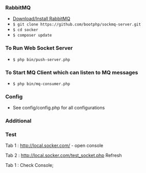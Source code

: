 


### RabbitMQ

- [Download/Install RabbitMQ](http://www.rabbitmq.com/download.html)
- ```$ git clone https://github.com/bootphp/sockmq-server.git ```
- ```$ cd socker```
- ``` $ composer update ```

### To Run Web Socket Server

- ```$ php bin/push-server.php ```

### To Start MQ Client which can listen to MQ messages

- ```$ php bin/mq-consumer.php ```

### Config
- See config/config.php for all configurations


### Additional


### Test
Tab 1 : http://local.socker.com/ - open console

Tab 2 : http://local.socker.com/test_socket.php Refresh

Tab 1 : Check Console;
